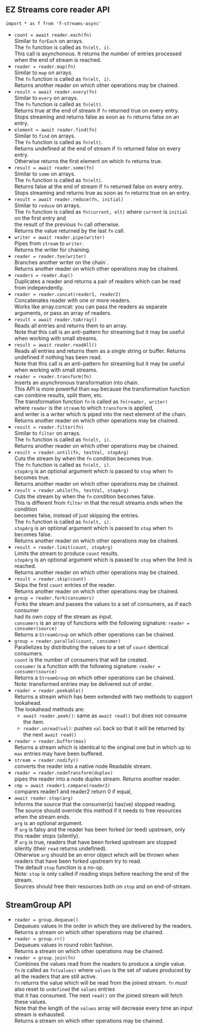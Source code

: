 ## EZ Streams core reader API  
`import * as f from 'f-streams-async'`  
* `count = await reader.each(fn)`  
  Similar to `forEach` on arrays.  
  The `fn` function is called as `fn(elt, i)`.  
  This call is asynchonous. It returns the number of entries processed when the end of stream is reached.  
* `reader = reader.map(fn)`  
  Similar to `map` on arrays.  
  The `fn` function is called as `fn(elt, i)`.  
  Returns another reader on which other operations may be chained.  
* `result = await reader.every(fn)`  
  Similar to `every` on arrays.  
  The `fn` function is called as `fn(elt)`.  
  Returns true at the end of stream if `fn` returned true on every entry.  
  Stops streaming and returns false as soon as `fn` returns false on an entry.  
* `element = await reader.find(fn)`  
  Similar to `find` on arrays.  
  The `fn` function is called as `fn(elt)`.  
  Returns undefined at the end of stream if `fn` returned false on every entry.  
  Otherwise returns the first element on which `fn` returns true.  
* `result = await reader.some(fn)`  
  Similar to `some` on arrays.  
  The `fn` function is called as `fn(elt)`.  
  Returns false at the end of stream if `fn` returned false on every entry.  
  Stops streaming and returns true as soon as `fn` returns true on an entry.  
* `result = await reader.reduce(fn, initial)`  
  Similar to `reduce` on arrays.  
  The `fn` function is called as `fn(current, elt)` where `current` is `initial` on the first entry and  
  the result of the previous `fn` call otherwise.  
  Returns the value returned by the last `fn` call.  
* `writer = await reader.pipe(writer)`  
  Pipes from `stream` to `writer`.  
  Returns the writer for chaining.  
* `reader = reader.tee(writer)`  
  Branches another writer on the chain`.  
  Returns another reader on which other operations may be chained.  
* `readers = reader.dup()`  
  Duplicates a reader and returns a pair of readers which can be read from independently.  
* `reader = reader.concat(reader1, reader2)`  
  Concatenates reader with one or more readers.  
  Works like array.concat: you can pass the readers as separate arguments, or pass an array of readers.  
* `result = await reader.toArray()`  
  Reads all entries and returns them to an array.  
  Note that this call is an anti-pattern for streaming but it may be useful when working with small streams.  
* `result = await reader.readAll()`  
  Reads all entries and returns them as a single string or buffer. Returns undefined if nothing has been read.  
  Note that this call is an anti-pattern for streaming but it may be useful when working with small streams.  
* `reader = reader.transform(fn)`  
  Inserts an asynchronous transformation into chain.  
  This API is more powerful than `map` because the transformation function can combine results, split them, etc.  
  The transformation function `fn` is called as `fn(reader, writer)`  
  where `reader` is the `stream` to which `transform` is applied,  
  and writer is a writer which is piped into the next element of the chain.  
  Returns another reader on which other operations may be chained.  
* `result = reader.filter(fn)`  
  Similar to `filter` on arrays.  
  The `fn` function is called as `fn(elt, i)`.  
  Returns another reader on which other operations may be chained.  
* `result = reader.until(fn, testVal, stopArg)`  
  Cuts the stream by when the `fn` condition becomes true.  
  The `fn` function is called as `fn(elt, i)`.  
  `stopArg` is an optional argument which is passed to `stop` when `fn` becomes true.  
  Returns another reader on which other operations may be chained.  
* `result = reader.while(fn, testVal, stopArg)`  
  Cuts the stream by when the `fn` condition becomes false.  
  This is different from `filter` in that the result streams _ends_ when the condition  
  becomes false, instead of just skipping the entries.  
  The `fn` function is called as `fn(elt, i)`.  
  `stopArg` is an optional argument which is passed to `stop` when `fn` becomes false.  
  Returns another reader on which other operations may be chained.  
* `result = reader.limit(count, stopArg)`  
  Limits the stream to produce `count` results.  
  `stopArg` is an optional argument which is passed to `stop` when the limit is reached.  
  Returns another reader on which other operations may be chained.  
* `result = reader.skip(count)`  
  Skips the first `count` entries of the reader.  
  Returns another reader on which other operations may be chained.  
* `group = reader.fork(consumers)`  
  Forks the steam and passes the values to a set of consumers, as if each consumer  
  had its own copy of the stream as input.  
  `consumers` is an array of functions with the following signature: `reader = consumer(source)`  
  Returns a `StreamGroup` on which other operations can be chained.  
* `group = reader.parallel(count, consumer)`  
  Parallelizes by distributing the values to a set of  `count` identical consumers.  
  `count` is the number of consumers that will be created.  
  `consumer` is a function with the following signature: `reader = consumer(source)`  
  Returns a `StreamGroup` on which other operations can be chained.  
  Note: transformed entries may be delivered out of order.  
* `reader = reader.peekable()`  
  Returns a stream which has been extended with two methods to support lookahead.  
  The lookahead methods are:  
  - `await reader.peek()`: same as `await read()` but does not consume the item.  
  - `reader.unread(val)`: pushes `val` back so that it will be returned by the next `await read()`  
* `reader = reader.buffer(max)`  
  Returns a stream which is identical to the original one but in which up to `max` entries may have been buffered.  
* `stream = reader.nodify()`  
  converts the reader into a native node Readable stream.  
* `reader = reader.nodeTransform(duplex)`  
  pipes the reader into a node duplex stream. Returns another reader.  
* `cmp = await reader1.compare(reader2)`  
  compares reader1 and reader2 return 0 if equal,  
* `await reader.stop(arg)`  
  Informs the source that the consumer(s) has(ve) stopped reading.  
  The source should override this method if it needs to free resources when the stream ends.  
  `arg` is an optional argument.  
  If `arg` is falsy and the reader has been forked (or teed) upstream, only this reader stops (silently).  
  If `arg` is true, readers that have been forked upstream are stopped silently (their `read` returns undefined).  
  Otherwise `arg` should be an error object which will be thrown when readers that have been forked upstream try to read.  
  The default `stop` function is a no-op.  
  Note: `stop` is only called if reading stops before reaching the end of the stream.  
  Sources should free their resources both on `stop` and on end-of-stream.  
## StreamGroup API  
* `reader = group.dequeue()`  
  Dequeues values in the order in which they are delivered by the readers.  
  Returns a stream on which other operations may be chained.  
* `reader = group.rr()`  
  Dequeues values in round robin fashion.  
  Returns a stream on which other operations may be chained.  
* `reader = group.join(fn)`  
  Combines the values read from the readers to produce a single value.  
  `fn` is called as `fn(values)` where `values` is the set of values produced by  
  all the readers that are still active.  
  `fn` returns the value which will be read from the joined stream. `fn` _must_ also reset to `undefined` the `values` entries  
  that it has consumed. The next `read()` on the joined stream will fetch these values.  
  Note that the length of the `values` array will decrease every time an input stream is exhausted.  
  Returns a stream on which other operations may be chained.  
